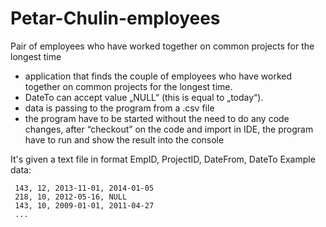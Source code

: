 # Petar-Chulin-employees

Pair of employees who have worked together on common projects for the longest time

   - application that finds the couple of employees who have worked together on common projects for the longest time.
   - DateTo can accept value „NULL“ (this is equal to „today“).
   - data is passing to the program from a .csv file
   - the program have to be started without the need to do any code changes, after “checkout” on the code and import in IDE, 
   the program have to run and show the result into the console

It's given a text file in format EmpID, ProjectID, DateFrom, DateTo Example data:

     143, 12, 2013-11-01, 2014-01-05
     218, 10, 2012-05-16, NULL
     143, 10, 2009-01-01, 2011-04-27
     ...
     
     
     
     


  


